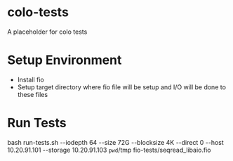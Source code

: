 # colo-tests
A placeholder for colo tests

# Setup Environment
- Install fio
- Setup target directory where fio file will be setup and I/O will be done
  to these files

# Run Tests
bash run-tests.sh --iodepth 64 --size 72G --blocksize 4K --direct 0 --host 10.20.91.101 --storage 10.20.91.103 `pwd`/tmp fio-tests/seqread_libaio.fio
